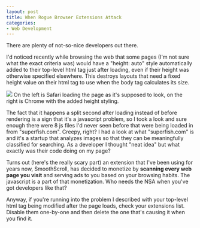 ```yaml
---
layout: post
title: When Rogue Browser Extensions Attack
categories:
- Web Development
---
```


There are plenty of not-so-nice developers out there.

I'd noticed recently while browsing the web that some pages (I'm not sure what the exact criteria was) would have a "height: auto" style automatically added to their top-level html tag just after loading, even if their height was otherwise specified elsewhere. This destroys layouts that need a fixed height value on their html tag to use when the body tag calculates its size.

<a target="_blank" href="/journal/images/56.jpg"><img src="/journal/assets/images/56.jpg"></a>
<span class="post-caption">On the left is Safari loading the page as it's supposed to look, on the right is Chrome with the added height styling.</span>

The fact that it happens a split second after loading instead of before rendering is a sign that it's a javascript problem, so I took a look and sure enough there were 8 js files I'd never seen before that were being loaded in from "superfish.com". Creepy, right? I had a look at what "superfish.com" is and it's a startup that analyzes images so that they can be meaningfully classified for searching. As a developer I thought "neat idea" but what exactly was their code doing on my page?

Turns out (here's the really scary part) an extension that I've been using for years now, SmoothScroll, has decided to monetize by <strong>scanning every web page you visit</strong> and serving ads to you based on your browsing habits. The javascript is a part of that monetization. Who needs the NSA when you've got developers like that?

Anyway, if you're running into the problem I described with your top-level html tag being modified after the page loads, check your extensions list. Disable them one-by-one and then delete the one that's causing it when you find it.